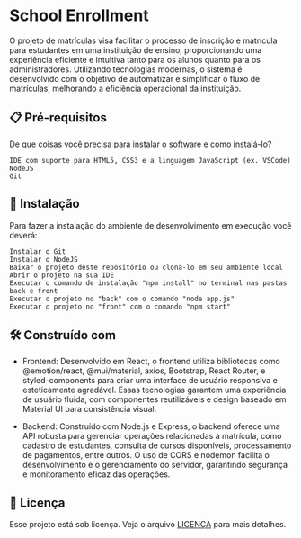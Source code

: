 # School Enrollment
O projeto de matrículas visa facilitar o processo de inscrição e matrícula para estudantes em uma instituição de ensino, proporcionando uma experiência eficiente e intuitiva tanto para os alunos quanto para os administradores. Utilizando tecnologias modernas, o sistema é desenvolvido com o objetivo de automatizar e simplificar o fluxo de matrículas, melhorando a eficiência operacional da instituição.

## 📋 Pré-requisitos

De que coisas você precisa para instalar o software e como instalá-lo?
```
IDE com suporte para HTML5, CSS3 e a linguagem JavaScript (ex. VSCode)
NodeJS
Git
```

## 🔧 Instalação

Para fazer a instalação do ambiente de desenvolvimento em execução você deverá:
```
Instalar o Git
Instalar o NodeJS
Baixar o projeto deste repositório ou cloná-lo em seu ambiente local
Abrir o projeto na sua IDE
Executar o comando de instalação "npm install" no terminal nas pastas back e front
Executar o projeto no "back" com o comando "node app.js"
Executar o projeto no "front" com o comando "npm start"
```

## 🛠️ Construído com

- Frontend: Desenvolvido em React, o frontend utiliza bibliotecas como @emotion/react, @mui/material, axios, Bootstrap, React Router, e styled-components para criar uma interface de usuário responsiva e esteticamente agradável. Essas tecnologias garantem uma experiência de usuário fluida, com componentes reutilizáveis e design baseado em Material UI para consistência visual.

- Backend: Construído com Node.js e Express, o backend oferece uma API robusta para gerenciar operações relacionadas à matrícula, como cadastro de estudantes, consulta de cursos disponíveis, processamento de pagamentos, entre outros. O uso de CORS e nodemon facilita o desenvolvimento e o gerenciamento do servidor, garantindo segurança e monitoramento eficaz das operações.

## 📝 Licença

Esse projeto está sob licença. Veja o arquivo [LICENÇA](https://github.com/AdrianGKS/School-Enrollment/tree/main?tab=MIT-1-ov-file) para mais detalhes.
